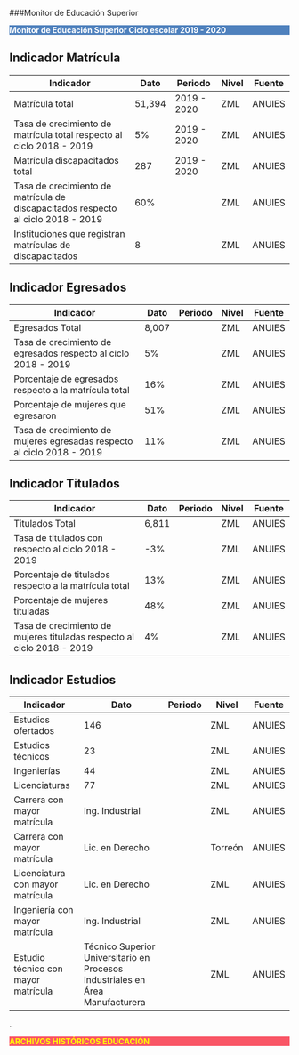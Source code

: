
###Monitor de Educación Superior

<p style="background-color:#4F81BD;color:white;"><strong>Monitor de Educación Superior Ciclo escolar 2019 - 2020</strong></p>


## Indicador Matrícula

Indicador                                                                           |Dato      |Periodo             |Nivel     |Fuente  |
------------------------------------------------------------------------------------|----------|--------------------|----------|--------|
Matrícula total                                                                     |   51,394 |    2019 - 2020     |   ZML    | ANUIES |
Tasa de crecimiento de matrícula total respecto al ciclo 2018 - 2019                |   5%     |    2019 - 2020     |   ZML    | ANUIES |
Matrícula discapacitados total                                                      |   287    |    2019 - 2020     |   ZML    | ANUIES |
Tasa de crecimiento de matrícula de discapacitados respecto al ciclo 2018 - 2019    |   60%    |                    |   ZML    | ANUIES |
Instituciones que registran matrículas de discapacitados                            |   8      |                    |   ZML    | ANUIES |

## Indicador Egresados

Indicador                                                               |Dato           |Periodo             |Nivel     |Fuente         |
------------------------------------------------------------------------|---------- |--------------------|--------------|---------------|
Egresados Total                                                         |    8,007  |                    |   ZML    | ANUIES |
Tasa de crecimiento de egresados respecto al ciclo 2018 - 2019          |    5%     |                    |   ZML    | ANUIES |
Porcentaje de egresados respecto a la matrícula total                   |    16%    |                    |   ZML    | ANUIES |
Porcentaje de mujeres que egresaron                                     |    51%    |                    |   ZML    | ANUIES |
Tasa de crecimiento de mujeres egresadas respecto al ciclo 2018 - 2019  |    11%    |                    |   ZML    | ANUIES |

## Indicador Titulados

Indicador                                                              |Dato        |Periodo             |Nivel     |  Fuente  |
-----------------------------------------------------------------------|----------- |--------------------|----------|----------|
Titulados Total                                                        |    6,811   |                    |   ZML    | ANUIES   |
Tasa de titulados con respecto al ciclo 2018 - 2019                    |   -3%      |                    |   ZML    | ANUIES   |
Porcentaje de titulados respecto a la matrícula total                  |    13%     |                    |   ZML    | ANUIES   |
Porcentaje de mujeres tituladas                                        |    48%     |                    |   ZML    | ANUIES   |
Tasa de crecimiento de mujeres tituladas respecto al ciclo 2018 - 2019 |    4%      |                    |   ZML    | ANUIES   |

## Indicador Estudios

Indicador                                               |Dato           |Periodo             |Nivel     |Fuente         |
----------------------------------------|----------------|--------------------|----------|---------------|
Estudios ofertados                      |    146         |                    |   ZML   | ANUIES |
Estudios técnicos                       |    23          |                    |   ZML   | ANUIES |
Ingenierías                             |    44          |                    |   ZML   | ANUIES |
Licenciaturas                           |    77          |                    |   ZML   | ANUIES |
Carrera con mayor matrícula             |Ing. Industrial |                    |   ZML   | ANUIES |
Carrera con mayor matrícula             |Lic. en Derecho |                    |   Torreón| ANUIES |
Licenciatura con mayor matrícula        |Lic. en Derecho |                    |   ZML   | ANUIES |
Ingeniería con mayor matrícula          |Ing. Industrial |                    |   ZML   | ANUIES |
Estudio técnico con mayor matrícula     |Técnico Superior Universitario en Procesos Industriales en Área Manufacturera|                    |   ZML  | ANUIES |




.
<p style="background-color:#f95666;color:yellow;"><strong>ARCHIVOS HISTÓRICOS EDUCACIÓN</strong></p>
